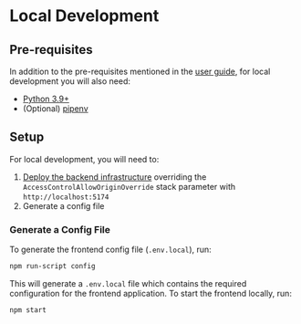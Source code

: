 # Local Development

## Pre-requisites
In addition to the pre-requisites mentioned in the [user guide](./USER_GUIDE.md#pre-requisites),
for local development you will also need:

- [Python 3.9+](https://www.python.org/downloads/)
- (Optional) [pipenv](https://pipenv.pypa.io/en/latest/)

## Setup
For local development, you will need to:

1. [Deploy the backend infrastructure](./USER_GUIDE.md#deployment) overriding
   the `AccessControlAllowOriginOverride` stack parameter with `http://localhost:5174`
2. Generate a config file

### Generate a Config File

To generate the frontend config file (`.env.local`), run:

```bash
npm run-script config
```

This will generate a `.env.local` file which contains the required configuration for the frontend
application. To start the frontend locally, run:

```bash
npm start
```
